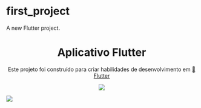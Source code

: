 # first_project

A new Flutter project.

<h1 align="center">Aplicativo Flutter</h1>

<p align="center">Este projeto foi construído para criar habilidades de desenvolvimento em  <a href="https://flutter.dev/docs)">🔗 Flutter</a></p>

<p align="center"><img src="https://media.giphy.com/media/nVLXTb8wOJ6LX7Py18/giphy.gif"/></p>


[<img src="https://img.shields.io/badge/linkedin-%230077B5.svg?&style=for-the-badge&logo=linkedin&logoColor=white" />](https://www.linkedin.com/in/nayane-menezes-dev-eng/)